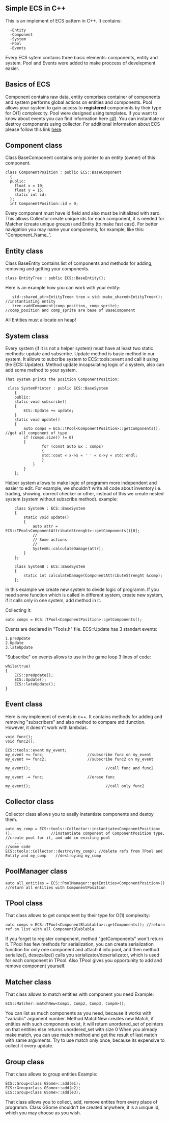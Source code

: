 ##  Simple ECS in C++
  This is an implement of ECS pattern in C++. It contains:
  
      -Entity
      -Component
      -System
      -Pool
      -Events

  Every ECS sytem contains three basic elements: components, entity and system.
  Pool and Events were added to make proccess of develepment easier.
	
##  Basics of ECS
 Component contains raw data, entity comprises container of components and system performs global actions on entities and components. 
	Pool allows your system to gain access to **registered** components by their type for O(1) complexcity. Pool were designed using templates. 
	If you want to know about events you can find information here [c#](https://msdn.microsoft.com/en-us/library/awbftdfh.aspx)). 
	You can instantiate or destroy components using collector.
	For additional information about ECS please follow this link [here](https://en.wikipedia.org/wiki/Entity–component–system).
	
##  Component class
Class BaseComponent contains only pointer to an entity (owner) of this component.

    class ComponentPosition : public ECS::BaseComponent
	  {
	  public:
		float x = 10;
		float y = 15;
		static int id;
	  };
	  int ComponentPosition::id = 0;

 Every component must have id field and also must be initialized with zero. This allows Collector create unique ids for each component, it is needed for Matcher (create unique groups) and Entity (to make fast cast).
 For better navigation you may name your components, for example, like this: "Component_Name_".

##  Entity class
Class BaseEntity contains list of components and methods for adding, removing and getting your components.
    
    class EntityTree : public ECS::BaseEntity{};
    
  Here is an example how you can work with your entity:
	
       std::shared_ptr<EntityTree> tree = std::make_shared<EntityTree>();	//instantiating entity
       tree->addComponent(comp_position, comp_sprite);										//comp_position and comp_sprite are base of BaseComponent
       
All Entities must allocate on heap!

##  System class
  Every system (if it is not a helper system) must have at least two static methods: update and subscribe.
  Update method is basic method in our system. It allows to subcribe system to ECS::tools::event and call it using the  ECS::Update(). Method update incapsulating logic of a system, also can add some method to your system.
	
	That system prints the position ComponentPosition:
	
   	 class SystemPrinter : public ECS::BaseSystem
		{	
		public:
		static void subscribe()
		{
			ECS::Update += update;
		}
		static void update()
		{
			auto comps = ECS::TPool<ComponentPosition>::getComponents(); //get all component of type
			if (comps.size() != 0)
			{
					for (const auto &x : comps)
					{
					std::cout « x->x « ' ' « x->y « std::endl;
					}
				}
			}
		};
        
Helper system allows to make logic of programm more independent and easier to edit. For example, we shouldn't write all code about inventory i.e. trading, showing, correct checker or other, instead of this we create nested system (system without subscribe method).
example:

		class SystemA : ECS::BaseSystem
		{
			static void update()
			{
				auto attr = ECS::TPool<ComponentAttributeStrenght>::getComponents()[0];
				//
		 		// Some actions
		 		//
				SystemB::calculateDamage(attr); 
			}
		};

		class SystemB : ECS::BaseSystem
		{
			static int calculateDamage(ComponentAttributeStrenght &comp);
		};
    

In this example we create new system to divide logic of programm. If you need some function which is called in different system, create new system, if it calls only in one system, add method in it.


Collecting it:
  
  	auto comps = ECS::TPool<ComponentPosition>::getComponents();
  
Events are declared in "Tools.h" file. ECS::Update has 3 standart events:

    1.preUpdate
    2.Update
    3.lateUpdate
  
"Subscribe" on events allows to use in the game loop 3 lines of code:
    
    while(true)
    {
        ECS::preUpdate();
        ECS::Update();
        ECS::lateUpdate();
    }
    
##  Event class
Here is my implement of events in c++. It contains methods for adding and removing "subscribers" and also method to compare std::function. However, it doesn't work with lambdas.
  
    void func();
    void func2();
  
    ECS::tools::event my_event;
    my_event += func; 					//subscribe func on my_event
    my_event += func2; 					//subscribe func2 on my_event
    
    my_event(); 								//call func and func2
    
    my_event -= func; 					//erase func
    
    my_event(); 								//call only func2

##  Collector class
Collector class allows you to easily instantiate components and destoy them.

    auto my_comp = ECS::tools::Collector::instantiate<ComponentPosition>(); 				//instantiate component of ComponentPosition type, 		 																																									//create pool for it, and add in existing pool
		...																																							//some code
    ECS::tools::Collector::destroy(my_comp); //delete refs from TPool and Entity and my_comp	//destroying my_comp

##  PoolManager class

	auto all_entities = ECS::PoolManager::getEntities<ComponentPosition>() //return all entities with ComponentPosition

##  TPool class
That class allows to get component by their type for O(1) complexity:
  
    auto comps = ECS::TPool<ComponentBlablabla>::getComponents(); //return ref on list with all ComponentBlablabla
  
If you forget to register component, method "getComponents" won't return it.
TPool has few methods for serialization, you can create serialization function for only one component and attach it into pool, and then method serialize(), desezalize() calls you serializator/deserializator, which is used for each component in TPool.
Also TPool gives you opportunity to add and remove component yourself.

##  Matcher class
That class allows to match entities with component you need
Example:
	
	ECS::Matcher::matchNew<Comp1, Comp2, Comp3, Comp4>();
	
You can list as much components as you need, because it works with "variadic" argument number.
Method MatchNew creates new Match, if entities with such components exist, it will return unordered_set 
of pointers on that entities else returns unordered_set with size 0
When you already make match, you can use match method and get the result of last match with same arguments.
Try to use match only once, because its expensive to collect it every update.

##  Group class
That class allows to group entities
Example: 

	ECS::Group<class GSome>::add(e1);
	ECS::Group<class GSome>::add(e2);
	ECS::Group<class GSome>::add(e3);
	
That class allows you to collect, add, remove entites from every place of programm. Class GSome shouldn't be created anywhere, it is a unique id, which you may choose as you wish.

